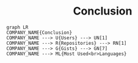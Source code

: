 <h1 align="center">Conclusion</h1>

```mermaid
graph LR
COMPANY_NAME{Conclusion}
COMPANY_NAME ---> U{Users} ---> UN[1]
COMPANY_NAME ---> R{Repositories} ---> RN[1]
COMPANY_NAME ---> G{Gists} ---> GN[7]
COMPANY_NAME ---> ML{Most Used<br>Languages}
```
